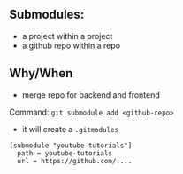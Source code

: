 ## Submodules:
  - a project within a project
  - a github repo within a repo

## Why/When
  - merge repo for backend and frontend

Command:
`git submodule add <github-repo>`

- it will create a `.gitmodules`

```.gitmodules
[submodule "youtube-tutorials"]
  path = youtube-tutorials
  url = https://github.com/....
```
